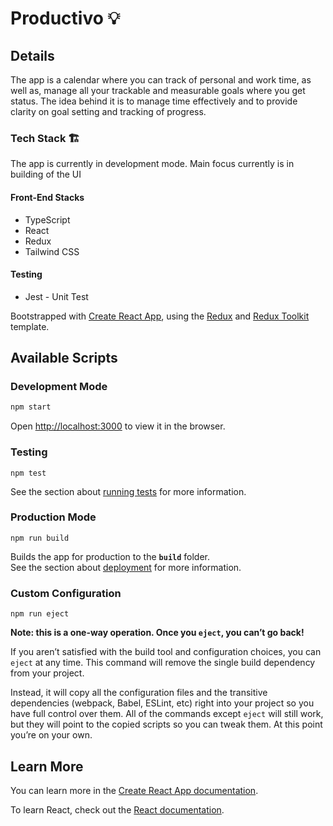 # **Productivo 💡**

## **Details**
The app is a calendar where you can track of personal and work time, as well as, manage all your trackable and measurable goals where you get status. The idea behind it is to manage time effectively and to provide clarity on goal setting and tracking of progress.

### **Tech Stack 🏗**
The app is currently in development mode. Main focus currently is in building of the UI

#### **Front-End Stacks**
- TypeScript
- React
- Redux
- Tailwind CSS

#### **Testing**
- Jest - Unit Test

Bootstrapped with [Create React App](https://github.com/facebook/create-react-app), using the [Redux](https://redux.js.org/) and [Redux Toolkit](https://redux-toolkit.js.org/) template.

## **Available Scripts**

### **Development Mode**
```sh
npm start
```
Open [http://localhost:3000](http://localhost:3000) to view it in the browser.

### **Testing**
```
npm test
```
See the section about [running tests](https://facebook.github.io/create-react-app/docs/running-tests) for more information.

### **Production Mode**
```
npm run build
```

Builds the app for production to the **`build`** folder.<br />
See the section about [deployment](https://facebook.github.io/create-react-app/docs/deployment) for more information.

### **Custom Configuration**
```
npm run eject
```

**Note: this is a one-way operation. Once you `eject`, you can’t go back!**

If you aren’t satisfied with the build tool and configuration choices, you can `eject` at any time. This command will remove the single build dependency from your project.

Instead, it will copy all the configuration files and the transitive dependencies (webpack, Babel, ESLint, etc) right into your project so you have full control over them. All of the commands except `eject` will still work, but they will point to the copied scripts so you can tweak them. At this point you’re on your own.

## Learn More

You can learn more in the [Create React App documentation](https://facebook.github.io/create-react-app/docs/getting-started).

To learn React, check out the [React documentation](https://reactjs.org/).
